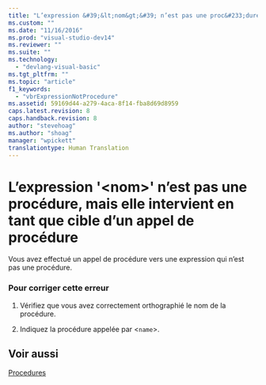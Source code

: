 ```yaml
---
title: "L’expression &#39;&lt;nom&gt;&#39; n’est pas une proc&#233;dure, mais elle intervient en tant que cible d’un appel de proc&#233;dure | Microsoft Docs"
ms.custom: ""
ms.date: "11/16/2016"
ms.prod: "visual-studio-dev14"
ms.reviewer: ""
ms.suite: ""
ms.technology: 
  - "devlang-visual-basic"
ms.tgt_pltfrm: ""
ms.topic: "article"
f1_keywords: 
  - "vbrExpressionNotProcedure"
ms.assetid: 59169d44-a279-4aca-8f14-fba8d69d8959
caps.latest.revision: 8
caps.handback.revision: 8
author: "stevehoag"
ms.author: "shoag"
manager: "wpickett"
translationtype: Human Translation
---
```

# L’expression &#39;&lt;nom&gt;&#39; n’est pas une proc&#233;dure, mais elle intervient en tant que cible d’un appel de proc&#233;dure
Vous avez effectué un appel de procédure vers une expression qui n’est pas une procédure.  
  
### Pour corriger cette erreur  
  
1.  Vérifiez que vous avez correctement orthographié le nom de la procédure.  
  
2.  Indiquez la procédure appelée par \<`name`\>.  
  
## Voir aussi  
 [Procedures](../../visual-basic/programming-guide/language-features/procedures/index.md)